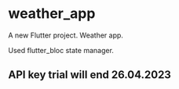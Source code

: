# weather_app

A new Flutter project. Weather app.

Used flutter_bloc state manager.

## API key trial will end 26.04.2023
